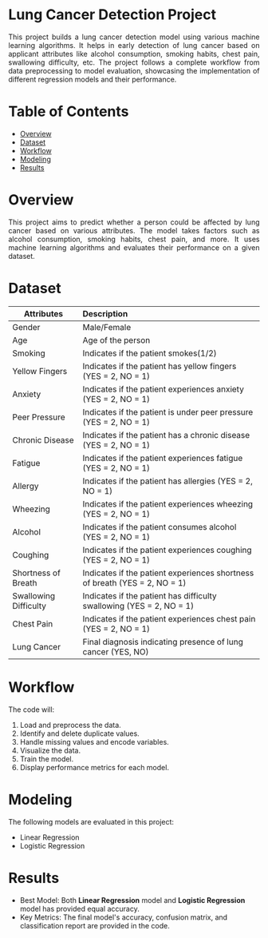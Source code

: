 # Lung Cancer Detection Project

<p align="justify">This project builds a lung cancer detection model using various machine learning algorithms. It helps in early detection of lung cancer based on applicant attributes like alcohol consumption, smoking habits, chest pain, swallowing difficulty, etc. The project follows a complete workflow from data preprocessing to model evaluation, showcasing the implementation of different regression models and their performance.</p>

# Table of Contents

* [Overview](https://github.com/AnjusriKandi/Lung-Cancer-Detection/main/README.md#overview)
* [Dataset](https://github.com/AnjusriKandi/Lung-Cancer-Detection/edit/main/README.md#dataset)
* [Workflow](https://github.com/AnjusriKandi/Lung-Cancer-Detection/edit/main/README.md#workflow)
* [Modeling](https://github.com/AnjusriKandi/Lung-Cancer-Detection/edit/main/README.md#modeling)
* [Results](https://github.com/AnjusriKandi/Lung-Cancer-Detection/edit/main/README.md#results)

# Overview

<p align="justify">This project aims to predict whether a person could be affected by lung cancer based on various attributes. The model takes factors such as alcohol consumption, smoking habits, chest pain, and more. It uses machine learning algorithms and evaluates their performance on a given dataset.</p>

# Dataset

|Attributes             |Description                                                                 |
|-----------------------|:---------------------------------------------------------------------------|
|Gender                 |Male/Female                                                                 |
|Age                    |Age of the person                                                           |
|Smoking                |Indicates if the patient smokes(1/2)                                        |
|Yellow Fingers         |Indicates if the patient has yellow fingers (YES = 2, NO = 1)               |
|Anxiety                |Indicates if the patient experiences anxiety (YES = 2, NO = 1)              |
|Peer Pressure          |Indicates if the patient is under peer pressure (YES = 2, NO = 1)           |
|Chronic Disease        |Indicates if the patient has a chronic disease (YES = 2, NO = 1)            |
|Fatigue                |Indicates if the patient experiences fatigue (YES = 2, NO = 1)              |
|Allergy                |Indicates if the patient has allergies (YES = 2, NO = 1)                    |
|Wheezing               |Indicates if the patient experiences wheezing (YES = 2, NO = 1)             |
|Alcohol                |Indicates if the patient consumes alcohol (YES = 2, NO = 1)                 |
|Coughing               |Indicates if the patient experiences coughing (YES = 2, NO = 1)             |
|Shortness of Breath    |Indicates if the patient experiences shortness of breath (YES = 2, NO = 1)  |
|Swallowing Difficulty  |Indicates if the patient has difficulty swallowing (YES = 2, NO = 1)        |
|Chest Pain             |Indicates if the patient experiences chest pain (YES = 2, NO = 1)           |
|Lung Cancer            |Final diagnosis indicating presence of lung cancer (YES, NO)                |

# Workflow

The code will:
1. Load and preprocess the data.
2. Identify and delete duplicate values.
3. Handle missing values and encode variables.
4. Visualize the data.
5. Train the model.
6. Display performance metrics for each model.

# Modeling

The following models are evaluated in this project:
* Linear Regression
* Logistic Regression

# Results

* Best Model: Both **Linear Regression** model and **Logistic Regression** model has provided equal accuracy.
* Key Metrics: The final model's accuracy, confusion matrix, and classification report are provided in the code.
   
